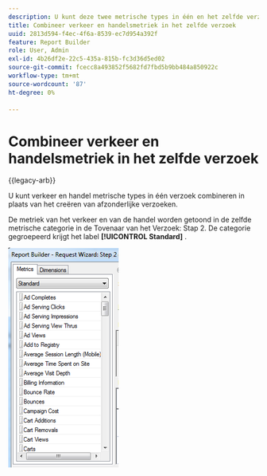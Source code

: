 ```yaml
---
description: U kunt deze twee metrische types in één en het zelfde verzoek nu combineren, in plaats van het moeten afzonderlijke verzoeken tot stand brengen.
title: Combineer verkeer en handelsmetriek in het zelfde verzoek
uuid: 2813d594-f4ec-4f6a-8539-ec7d954a392f
feature: Report Builder
role: User, Admin
exl-id: 4b26df2e-22c5-435a-815b-fc3d36d5ed02
source-git-commit: fcecc8a493852f5682fd7fbd5b9bb484a850922c
workflow-type: tm+mt
source-wordcount: '87'
ht-degree: 0%

---
```


# Combineer verkeer en handelsmetriek in het zelfde verzoek

{{legacy-arb}}

U kunt verkeer en handel metrische types in één verzoek combineren in plaats van het creëren van afzonderlijke verzoeken.

De metriek van het verkeer en van de handel worden getoond in de zelfde metrische categorie in de Tovenaar van het Verzoek: Stap 2. De categorie gegroepeerd krijgt het label **[!UICONTROL Standard]** .

![&#x200B; Schermafbeelding van de Tovenaar van het Verzoek: Stap 2 Standaard metrieke lijst.](assets/standard_metrics.png)

